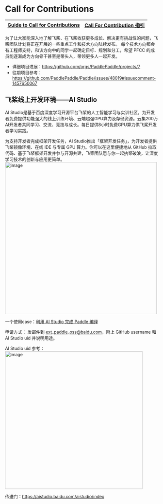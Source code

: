 # Call for Contributions

| **[Guide to Call for Contributions](./guide-to-call-for-contribution.md)** | **[Call For Contribution 指引](./guide-to-call-for-contribution_cn.md)** |
| ------------------------------------------------------------ | ------------------------------------------------------------ |

为了让大家能深入地了解飞桨、在飞桨收获更多成长、解决更有挑战性的问题，飞桨团队计划将正在开展的一些重点工作和技术方向陆续发布。
每个技术方向都会有工程师支持，和该方向中的同学一起确定目标、规划和分工，希望 PFCC 的成员能逐渐成为方向骨干甚至是带头人，带领更多人一起开发。

- 详细项目进展：https://github.com/orgs/PaddlePaddle/projects/7 
- 往期项目参考： https://github.com/PaddlePaddle/Paddle/issues/48019#issuecomment-1457650067 


## 飞桨线上开发环境——AI Studio
AI Studio是基于百度深度学习开源平台飞桨的人工智能学习与实训社区，为开发者免费提供功能强大的线上训练环境、云端超强GPU算力及存储资源。云集200万AI开发者共同学习、交流、竞技与成长。每日提供8小时免费GPU算力供飞桨开发者学习实践。

为支持开发者完成框架开发任务，AI Studio推出「框架开发任务」，为开发者提供飞桨镜像环境、在线 IDE 与专属 GPU 算力。你可以在这里便捷地从 GitHub 拉取代码、基于飞桨框架开发并参与开源共建，飞桨团队愿与你一起执桨破浪，让深度学习技术的创新与应用更简单。
<img width="500" alt="image" src="https://user-images.githubusercontent.com/39876205/201044617-2dbcb752-42c1-40f7-b634-2e4c776b55f9.png">

一个使用case：[利用 AI Studio 完成 Paddle 编译](https://aistudio.baidu.com/projectdetail/8255767)

申请方式：
发邮件到 ext_paddle_oss@baidu.com，附上 GitHub username 和 AI Studio uid 并说明用途。

AI Studio uid 参考：
<img width="453" alt="image" src="https://user-images.githubusercontent.com/39876205/201087539-4f1cecb1-8261-46e6-b425-13d21cceb45b.png">

传送门：https://aistudio.baidu.com/aistudio/index
